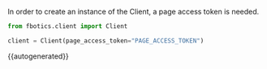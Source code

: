 In order to create an instance of the Client, a page access token is needed. 

```python
from fbotics.client import Client

client = Client(page_access_token="PAGE_ACCESS_TOKEN")
```


{{autogenerated}}

